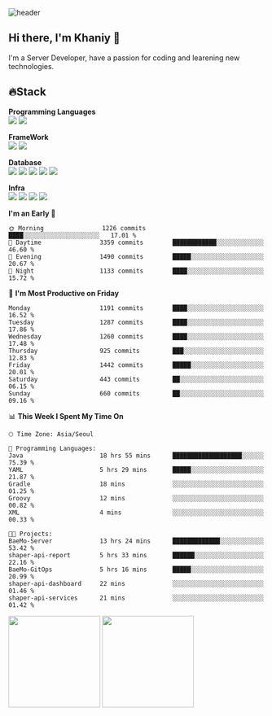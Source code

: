 ![header](https://capsule-render.vercel.app/api?type=soft&text=Welcome!&color=auto&height=200&section=header&fontSize=70)

## Hi there, I'm Khaniy 👋
I'm a Server Developer, have a passion for coding and learening new technologies.
<!-- <br> 📫 Email : kangh1596@gmail.com 
<br> 📝 Blog  : khan03.tistory.com/
<br> <img src="https://img.shields.io/badge/Email-222222?style=for-the-badge&logo=Gmail&logoColor=white">
<br> <img src="https://img.shields.io/badge/Blog -222222?style=for-the-badge&logo=Tistory&logoColor=white">
[hank0302's Blog](https://khan03.tistory.com/)
-->
## 🔥Stack 

**Programming Languages** <br>
 <img src="https://img.shields.io/badge/JAVA-E6522C?style=for-the-badge&logo=Java&logoColor=white">
 <img src="https://img.shields.io/badge/Python-3776AB?style=for-the-badge&logo=python&logoColor=white">

**FrameWork** <br>
<img src="https://img.shields.io/badge/SpringBoot-6DB33F?style=for-the-badge&logo=SpringBoot&logoColor=white">
<img src="https://img.shields.io/badge/FastAPI-009688?style=for-the-badge&logo=FastAPI&logoColor=white">

**Database** <br>
<img src="https://img.shields.io/badge/MySQL-4479A1?style=for-the-badge&logo=MySQL&logoColor=white">
<img src="https://img.shields.io/badge/MariaDB-003545?style=for-the-badge&logo=MariaDB&logoColor=white">
<img src="https://img.shields.io/badge/MongoDB-47A248?style=for-the-badge&logo=MongoDB&logoColor=white">
<img src="https://img.shields.io/badge/Redis-DC382D?style=for-the-badge&logo=Redis&logoColor=white">
<img src="https://img.shields.io/badge/PostgreSQL-4169E1?style=for-the-badge&logo=PostgreSQL&logoColor=white">

**Infra** <br>
<img src="https://img.shields.io/badge/Docker-2496ED?style=for-the-badge&logo=Docker&logoColor=white">
<img src="https://img.shields.io/badge/Kubernetes-326CE5?style=for-the-badge&logo=Kubernetes&logoColor=white">
<img src="https://img.shields.io/badge/Prometheus-E6522C?style=for-the-badge&logo=prometheus&logoColor=white">
<img src="https://img.shields.io/badge/Grafana-F46800?style=for-the-badge&logo=grafana&logoColor=white">

<!--START_SECTION:waka-->
**I'm an Early 🐤** 

```text
🌞 Morning                1226 commits        ████░░░░░░░░░░░░░░░░░░░░░   17.01 % 
🌆 Daytime                3359 commits        ████████████░░░░░░░░░░░░░   46.60 % 
🌃 Evening                1490 commits        █████░░░░░░░░░░░░░░░░░░░░   20.67 % 
🌙 Night                  1133 commits        ████░░░░░░░░░░░░░░░░░░░░░   15.72 % 
```
📅 **I'm Most Productive on Friday** 

```text
Monday                   1191 commits        ████░░░░░░░░░░░░░░░░░░░░░   16.52 % 
Tuesday                  1287 commits        ████░░░░░░░░░░░░░░░░░░░░░   17.86 % 
Wednesday                1260 commits        ████░░░░░░░░░░░░░░░░░░░░░   17.48 % 
Thursday                 925 commits         ███░░░░░░░░░░░░░░░░░░░░░░   12.83 % 
Friday                   1442 commits        █████░░░░░░░░░░░░░░░░░░░░   20.01 % 
Saturday                 443 commits         ██░░░░░░░░░░░░░░░░░░░░░░░   06.15 % 
Sunday                   660 commits         ██░░░░░░░░░░░░░░░░░░░░░░░   09.16 % 
```


📊 **This Week I Spent My Time On** 

```text
🕑︎ Time Zone: Asia/Seoul

💬 Programming Languages: 
Java                     18 hrs 55 mins      ███████████████████░░░░░░   75.39 % 
YAML                     5 hrs 29 mins       █████░░░░░░░░░░░░░░░░░░░░   21.87 % 
Gradle                   18 mins             ░░░░░░░░░░░░░░░░░░░░░░░░░   01.25 % 
Groovy                   12 mins             ░░░░░░░░░░░░░░░░░░░░░░░░░   00.82 % 
XML                      4 mins              ░░░░░░░░░░░░░░░░░░░░░░░░░   00.33 % 

🐱‍💻 Projects: 
BaeMo-Server             13 hrs 24 mins      █████████████░░░░░░░░░░░░   53.42 % 
shaper-api-report        5 hrs 33 mins       ██████░░░░░░░░░░░░░░░░░░░   22.16 % 
BaeMo-GitOps             5 hrs 16 mins       █████░░░░░░░░░░░░░░░░░░░░   20.99 % 
shaper-api-dashboard     22 mins             ░░░░░░░░░░░░░░░░░░░░░░░░░   01.46 % 
shaper-api-services      21 mins             ░░░░░░░░░░░░░░░░░░░░░░░░░   01.42 % 
```


<!--END_SECTION:waka-->
<p>
  <img height="180em" src="https://github-readme-stats-khaniys-projects.vercel.app/api?username=khaniy&show_icons=true&include_all_commits=true&theme=dracula">
  <img height="180em" src="https://github-readme-stats-khaniys-projects.vercel.app/api/top-langs?username=khaniy&layout=compact&theme=dracula">
</p>

